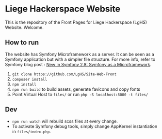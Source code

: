 # Liege Hackerspace Website

This is the repository of the Front Pages for
Liege Hackerspace (LgHS) Website. Welcome.

## How to run

The website has Symfony Microframework as a server. It can be
 seen as a Symfony application but with a simpler file
 structure. For more info, refer to Symfony blog post : [New in Symfony 2.8: Symfony as a Microframework](http://symfony.com/blog/new-in-symfony-2-8-symfony-as-a-microframework).

1. `git clone https://github.com/LgHS/Site-Web-Front`
1. `composer install`
1. `npm install`
1. `npm run build` to build assets, generate favicons and copy fonts
1. Point Virtual Host to `files/` or run `php -S localhost:8000 -t files/`

## Dev

* `npm run watch` will rebuild scss files at every change.
* To activate Symfony debug tools, simply change AppKernel instantiation
   in `files/index.php`.